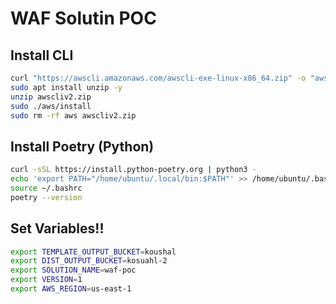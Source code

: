 # WAF Solutin POC

## Install CLI

```bash
curl "https://awscli.amazonaws.com/awscli-exe-linux-x86_64.zip" -o "awscliv2.zip"
sudo apt install unzip -y
unzip awscliv2.zip
sudo ./aws/install
sudo rm -rf aws awscliv2.zip
```

##  Install Poetry (Python)

```bash
curl -sSL https://install.python-poetry.org | python3 -
echo 'export PATH="/home/ubuntu/.local/bin:$PATH"' >> /home/ubuntu/.bashrc
source ~/.bashrc
poetry --version
```

## Set Variables!!

```bash
export TEMPLATE_OUTPUT_BUCKET=koushal
export DIST_OUTPUT_BUCKET=kosuahl-2
export SOLUTION_NAME=waf-poc
export VERSION=1
export AWS_REGION=us-east-1
```